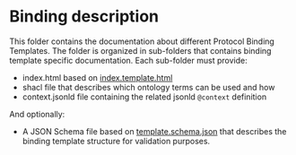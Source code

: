 # Binding description
This folder contains the documentation about different Protocol Binding Templates. The folder is organized in sub-folders that contains
binding template specific documentation. Each sub-folder must provide:
- index.html based on [index.template.html](/index.template.html)
- shacl file that describes which ontology terms can be used and how
- context.jsonld file containing the related jsonld `@context` definition

And optionally:
- A JSON Schema file based on [template.schema.json](/template.schema.json) that describes the binding template structure for validation purposes.